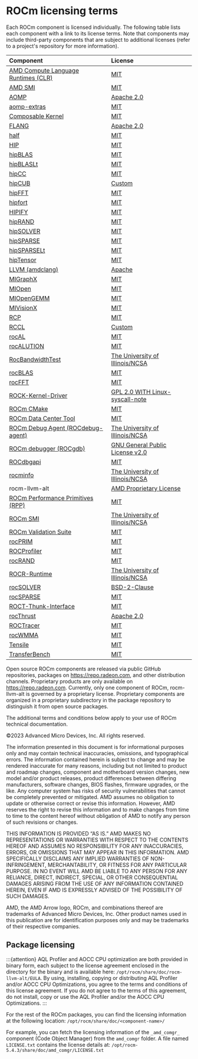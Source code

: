 <head>
  <meta charset="UTF-8">
  <meta name="description" content="ROCm licensing terms">
  <meta name="keywords" content="license, licensing terms">
</head>

# ROCm licensing terms

Each ROCm component is licensed individually. The following table lists each component with a link to
its license terms. Note that components may include third-party components that are subject to
additional licenses (refer to a project's repository for more information).

<!-- spellcheck-disable -->
| Component | License |
|:---------------------|:-------------------------|
| [AMD Compute Language Runtimes (CLR)](https://github.com/ROCm/clr) | [MIT](https://github.com/ROCm/clr/blob/develop/LICENCE) |
| [AMD SMI](https://github.com/ROCm/amdsmi) | [MIT](https://github.com/ROCm/amdsmi/blob/develop/LICENSE) |
| [AOMP](https://github.com/ROCm/aomp/) | [Apache 2.0](https://github.com/ROCm/aomp/blob/aomp-dev/LICENSE) |
| [aomp-extras](https://github.com/ROCm/aomp-extras/) | [MIT](https://github.com/ROCm/aomp-extras/blob/aomp-dev/LICENSE) |
| [Composable Kernel](https://github.com/ROCm/composable_kernel) | [MIT](https://github.com/ROCm/composable_kernel/blob/develop/LICENSE) |
| [FLANG](https://github.com/ROCm/flang/) | [Apache 2.0](https://github.com/ROCm/flang/blob/master/LICENSE.txt) |
| [half](https://github.com/ROCm/half/) | [MIT](https://github.com/ROCm/half/blob/master/LICENSE.txt) |
| [HIP](https://github.com/ROCm/HIP/) | [MIT](https://github.com/ROCm/HIP/blob/develop/LICENSE.txt) |
| [hipBLAS](https://github.com/ROCm/hipBLAS/) | [MIT](https://github.com/ROCm/hipBLAS/blob/develop/LICENSE.md) |
| [hipBLASLt](https://github.com/ROCm/hipBLASLt/) | [MIT](https://github.com/ROCm/hipBLASLt/blob/develop/LICENSE.md) |
| [hipCC](https://github.com/ROCm/HIPCC/blob/develop/LICENSE.txt) | [MIT](https://github.com/ROCm/HIPCC/blob/develop/LICENSE.txt) |
| [hipCUB](https://github.com/ROCm/hipCUB/) | [Custom](https://github.com/ROCm/hipCUB/blob/develop/LICENSE.txt) |
| [hipFFT](https://github.com/ROCm/hipFFT/) | [MIT](https://github.com/ROCm/hipFFT/blob/develop/LICENSE.md) |
| [hipfort](https://github.com/ROCm/hipfort/) | [MIT](https://github.com/ROCm/hipfort/blob/master/LICENSE) |
| [HIPIFY](https://github.com/ROCm/HIPIFY/) | [MIT](https://github.com/ROCm/HIPIFY/blob/amd-staging/LICENSE.txt) |
| [hipRAND](https://github.com/ROCm/hipRAND) | [MIT](https://github.com/ROCm/hipRAND/blob/develop/LICENSE.txt) |
| [hipSOLVER](https://github.com/ROCm/hipSOLVER/) | [MIT](https://github.com/ROCm/hipSOLVER/blob/develop/LICENSE.md) |
| [hipSPARSE](https://github.com/ROCm/hipSPARSE/) | [MIT](https://github.com/ROCm/hipSPARSE/blob/develop/LICENSE.md) |
| [hipSPARSELt](https://github.com/ROCm/hipSPARSELt/) | [MIT](https://github.com/ROCm/hipSPARSELt/blob/develop/LICENSE.md) |
| [hipTensor](https://github.com/ROCm/hipTensor) | [MIT](https://github.com/ROCm/hipTensor/blob/develop/LICENSE) |
| [LLVM (amdclang)](https://github.com/ROCm/llvm-project/) | [Apache](https://github.com/ROCm/llvm-project/blob/main/LICENSE.TXT) |
| [MIGraphX](https://github.com/ROCm/AMDMIGraphX/) | [MIT](https://github.com/ROCm/AMDMIGraphX/blob/develop/LICENSE) |
| [MIOpen](https://github.com/ROCm/MIOpen/) | [MIT](https://github.com/ROCm/MIOpen/blob/master/LICENSE.txt) |
| [MIOpenGEMM](https://github.com/ROCm/MIOpenGEMM/) | [MIT](https://github.com/ROCm/MIOpenGEMM/blob/master/LICENSE.txt) |
| [MIVisionX](https://github.com/ROCm/MIVisionX/) | [MIT](https://github.com/ROCm/MIVisionX/blob/master/LICENSE.txt) |
| [RCP](https://github.com/GPUOpen-Tools/radeon_compute_profiler/) | [MIT](https://github.com/GPUOpen-Tools/radeon_compute_profiler/blob/master/LICENSE) |
| [RCCL](https://github.com/ROCm/rccl/) | [Custom](https://github.com/ROCm/rccl/blob/develop/LICENSE.txt) |
| [rocAL](https://github.com/ROCm/rocAL) | [MIT](https://github.com/ROCm/rocAL/blob/master/LICENSE.txt) |
| [rocALUTION](https://github.com/ROCm/rocALUTION/) | [MIT](https://github.com/ROCm/rocALUTION/blob/develop/LICENSE.md) |
| [RocBandwidthTest](https://github.com/ROCm/rocm_bandwidth_test/) | [The University of Illinois/NCSA](https://github.com/ROCm/rocm_bandwidth_test/blob/master/LICENSE.txt) |
| [rocBLAS](https://github.com/ROCm/rocBLAS/) | [MIT](https://github.com/ROCm/rocBLAS/blob/develop/LICENSE.md) |
| [rocFFT](https://github.com/ROCm/rocFFT/) | [MIT](https://github.com/ROCm/rocFFT/blob/develop/LICENSE.md) |
| [ROCK-Kernel-Driver](https://github.com/ROCm/ROCK-Kernel-Driver/) | [GPL 2.0 WITH Linux-syscall-note](https://github.com/ROCm/ROCK-Kernel-Driver/blob/master/COPYING) |
| [ROCm CMake](https://github.com/ROCm/rocm-cmake/) | [MIT](https://github.com/ROCm/rocm-cmake/blob/develop/LICENSE) |
| [ROCm Data Center Tool](https://github.com/ROCm/rdc/) | [MIT](https://github.com/ROCm/rdc/blob/master/LICENSE) |
| [ROCm Debug Agent (ROCdebug-agent)](https://github.com/ROCm/rocr_debug_agent/) | [The University of Illinois/NCSA](https://github.com/ROCm/rocr_debug_agent/blob/master/LICENSE.txt) |
| [ROCm debugger (ROCgdb)](https://github.com/ROCm/ROCgdb/) | [GNU General Public License v2.0](https://github.com/ROCm/ROCgdb/blob/amd-master/COPYING) |
| [ROCdbgapi](https://github.com/ROCm/ROCdbgapi/) | [MIT](https://github.com/ROCm/ROCdbgapi/blob/amd-master/LICENSE.txt) |
| [rocminfo](https://github.com/ROCm/rocminfo/) | [The University of Illinois/NCSA](https://github.com/ROCm/rocminfo/blob/master/License.txt) |
| rocm-llvm-alt | [AMD Proprietary License](https://www.amd.com/en/support/amd-software-eula)
| [ROCm Performance Primitives (RPP)](https://github.com/ROCm/rpp) | [MIT](https://github.com/ROCm/rpp/blob/master/LICENSE) |
| [ROCm SMI](https://github.com/ROCm/rocm_smi_lib/tree/master/python_smi_tools) | [The University of Illinois/NCSA](https://github.com/ROCm/rocm_smi_lib/blob/master/License.txt) |
| [ROCm Validation Suite](https://github.com/ROCm/ROCmValidationSuite/) | [MIT](https://github.com/ROCm/ROCmValidationSuite/blob/master/LICENSE) |
| [rocPRIM](https://github.com/ROCm/rocPRIM/) | [MIT](https://github.com/ROCm/rocPRIM/blob/develop/LICENSE.txt) |
| [ROCProfiler](https://github.com/ROCm/rocprofiler/) | [MIT](https://github.com/ROCm/rocprofiler/blob/amd-master/LICENSE) |
| [rocRAND](https://github.com/ROCm/rocRAND/) | [MIT](https://github.com/ROCm/rocRAND/blob/develop/LICENSE.txt) |
| [ROCR-Runtime](https://github.com/ROCm/ROCR-Runtime/) | [The University of Illinois/NCSA](https://github.com/ROCm/ROCR-Runtime/blob/master/LICENSE.txt) |
| [rocSOLVER](https://github.com/ROCm/rocSOLVER/) | [BSD-2-Clause](https://github.com/ROCm/rocSOLVER/blob/develop/LICENSE.md) |
| [rocSPARSE](https://github.com/ROCm/rocSPARSE/) | [MIT](https://github.com/ROCm/rocSPARSE/blob/develop/LICENSE.md) |
| [ROCT-Thunk-Interface](https://github.com/ROCm/ROCT-Thunk-Interface/) | [MIT](https://github.com/ROCm/ROCT-Thunk-Interface/blob/master/LICENSE.md) |
| [rocThrust](https://github.com/ROCm/rocThrust/) | [Apache 2.0](https://github.com/ROCm/rocThrust/blob/develop/LICENSE) |
| [ROCTracer](https://github.com/ROCm/roctracer/) | [MIT](https://github.com/ROCm/roctracer/blob/amd-master/LICENSE) |
| [rocWMMA](https://github.com/ROCm/rocWMMA/) | [MIT](https://github.com/ROCm/rocWMMA/blob/develop/LICENSE.md) |
| [Tensile](https://github.com/ROCm/Tensile/) | [MIT](https://github.com/ROCm/Tensile/blob/develop/LICENSE.md) |
| [TransferBench](https://github.com/ROCm/TransferBench) | [MIT](https://github.com/ROCm/TransferBench/blob/develop/LICENSE.md) |

Open source ROCm components are released via public GitHub
repositories, packages on https://repo.radeon.com, and other distribution channels.
Proprietary products are only available on https://repo.radeon.com. Currently, only
one component of ROCm, rocm-llvm-alt is governed by a proprietary license.
Proprietary components are organized in a proprietary subdirectory in the package
repository to distinguish it from open source packages.

The additional terms and conditions below apply to your use of ROCm technical
documentation.

©2023 Advanced Micro Devices, Inc. All rights reserved.

The information presented in this document is for informational purposes only
and may contain technical inaccuracies, omissions, and typographical errors. The
information contained herein is subject to change and may be rendered inaccurate
for many reasons, including but not limited to product and roadmap changes,
component and motherboard version changes, new model and/or product releases,
product differences between differing manufacturers, software changes, BIOS
flashes, firmware upgrades, or the like. Any computer system has risks of
security vulnerabilities that cannot be completely prevented or mitigated. AMD
assumes no obligation to update or otherwise correct or revise this information.
However, AMD reserves the right to revise this information and to make changes
from time to time to the content hereof without obligation of AMD to notify any
person of such revisions or changes.

THIS INFORMATION IS PROVIDED “AS IS.” AMD MAKES NO REPRESENTATIONS OR WARRANTIES
WITH RESPECT TO THE CONTENTS HEREOF AND ASSUMES NO RESPONSIBILITY FOR ANY
INACCURACIES, ERRORS, OR OMISSIONS THAT MAY APPEAR IN THIS INFORMATION. AMD
SPECIFICALLY DISCLAIMS ANY IMPLIED WARRANTIES OF NON-INFRINGEMENT,
MERCHANTABILITY, OR FITNESS FOR ANY PARTICULAR PURPOSE. IN NO EVENT WILL AMD BE
LIABLE TO ANY PERSON FOR ANY RELIANCE, DIRECT, INDIRECT, SPECIAL, OR OTHER
CONSEQUENTIAL DAMAGES ARISING FROM THE USE OF ANY INFORMATION CONTAINED HEREIN,
EVEN IF AMD IS EXPRESSLY ADVISED OF THE POSSIBILITY OF SUCH DAMAGES.

AMD, the AMD Arrow logo, ROCm, and combinations thereof are trademarks of
Advanced Micro Devices, Inc. Other product names used in this publication are
for identification purposes only and may be trademarks of their respective
companies.

## Package licensing

:::{attention}
AQL Profiler and AOCC CPU optimization are both provided in binary form, each
subject to the license agreement enclosed in the directory for the binary and is
available here: `/opt/rocm/share/doc/rocm-llvm-alt/EULA`. By using, installing,
copying or distributing AQL Profiler and/or AOCC CPU Optimizations, you agree to
the terms and conditions of this license agreement. If you do not agree to the
terms of this agreement, do not install, copy or use the AQL Profiler and/or the
AOCC CPU Optimizations.
:::

For the rest of the ROCm packages, you can find the licensing information at the
following location: `/opt/rocm/share/doc/<component-name>/`

For example, you can fetch the licensing information of the `_amd_comgr_`
component (Code Object Manager) from the `amd_comgr` folder. A file named
`LICENSE.txt` contains the license details at:
`/opt/rocm-5.4.3/share/doc/amd_comgr/LICENSE.txt`
